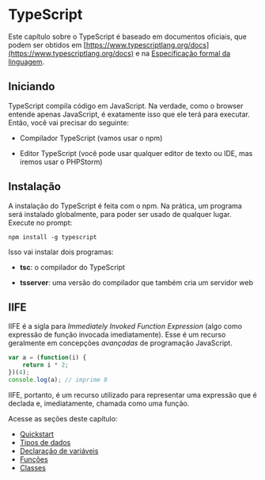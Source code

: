 # TypeScript

Este capítulo sobre o TypeScript é baseado em documentos oficiais, que podem ser obtidos em [https://www.typescriptlang.org/docs](https://www.typescriptlang.org/docs) e na [Especificação formal da linguagem](https://github.com/Microsoft/TypeScript/blob/master/doc/TypeScript%20Language%20Specification.pdf?raw=true).

## Iniciando

TypeScript compila código em JavaScript. Na verdade, como o browser entende apenas JavaScript, é exatamente isso que ele terá para executar. Então, você vai precisar do seguinte:

* Compilador TypeScript \(vamos usar o npm\)

* Editor TypeScript \(você pode usar qualquer editor de texto ou IDE, mas iremos usar o PHPStorm\)


## Instalação

A instalação do TypeScript é feita com o npm. Na prática, um programa será instalado globalmente, para poder ser usado de qualquer lugar. Execute no prompt:

```
npm install -g typescript
```

Isso vai instalar dois programas:

* **tsc**: o compilador do TypeScript

* **tsserver**: uma versão do compilador que também cria um servidor web

## IIFE

IIFE é a sigla para _Immediately Invoked Function Expression_ (algo como expressão de função invocada imediatamente). Esse é um recurso geralmente em concepções _avançadas_ de programação JavaScript.

```javascript
var a = (function(i) {
    return i * 2;
})(4);
console.log(a); // imprime 8 
```

IIFE, portanto, é um recurso utilizado para representar uma expressão que é declada e, imediatamente, chamada como uma função.

Acesse as seções deste capítulo:
* [Quickstart](quickstart.md)
* [Tipos de dados](tipos-de-dados.md)
* [Declaração de variáveis](declaracao-de-variaveis.md)
* [Funções](funcoes.md)
* [Classes](classes.md)